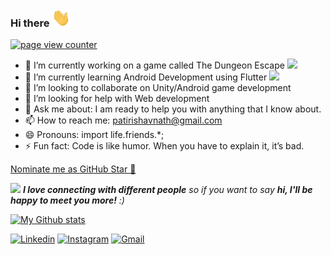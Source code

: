 ### Hi there <img src="https://raw.githubusercontent.com/ABSphreak/ABSphreak/master/gifs/Hi.gif" width="30px"></h2>

<div id="sfckkmrrkcf9ycfw45klcc2s8rzf3268sxg"></div><script type="text/javascript" src="https://counter3.stat.ovh/private/counter.js?c=kkmrrkcf9ycfw45klcc2s8rzf3268sxg&down=async" async></script><noscript><a href="https://www.freecounterstat.com" title="page view counter"><img src="https://counter3.stat.ovh/private/freecounterstat.php?c=kkmrrkcf9ycfw45klcc2s8rzf3268sxg" border="0" title="page view counter" alt="page view counter"></a></noscript>

- 🔭 I’m currently working on a game called The Dungeon Escape <img src="https://media.giphy.com/media/WUlplcMpOCEmTGBtBW/giphy.gif" width="30">
- 🌱 I’m currently learning Android Development using Flutter <img src="https://media.giphy.com/media/UQJlZ2OcaCA2RLfGiZ/giphy.gif" width="20">
- 👯 I’m looking to collaborate on Unity/Android game development
- 🤔 I’m looking for help with Web development
- 💬 Ask me about: I am ready to help you with anything that I know about.
- 📫 How to reach me: patirishavnath@gmail.com
- 😄 Pronouns: import life.friends.*;
- ⚡ Fun fact:  Code is like humor. When you have to explain it, it’s bad.

<a href="https://stars.github.com/">Nominate me as GitHub Star 🌟</a>

<img src="https://media.giphy.com/media/LnQjpWaON8nhr21vNW/giphy.gif" width="40"> <em><b>I love connecting with different people</b> so if you want to say <b>hi, I'll be happy to meet you more!</b> :)</em>


[![My Github stats](https://github-readme-stats.vercel.app/api?username=rishavnathpati)](https://github.com/rishavnathpati/github-readme-stats)



<!--![Languages](https://github-readme-stats.vercel.app/api/top-langs/?username=anupamhaldkar&show_icons=true&theme=merko&hide=["contribs","prs"]&cache_seconds=86400)
-->
[![Linkedin](https://img.shields.io/badge/-LinkedIn-blue?style=flat&logo=Linkedin&logoColor=white)](https://www.linkedin.com/in/rishav-nath-p-67223bb9/)
[![Instagram](https://img.shields.io/badge/-Instagram-c13584?style=flat&labelColor=c13584&logo=instagram&logoColor=white)](https://www.instagram.com/rishavnathpati/)
[![Gmail](https://img.shields.io/badge/-Gmail-c14438?style=flat&logo=Gmail&logoColor=white)](mailto:@patirishavnath@gmail.com)
